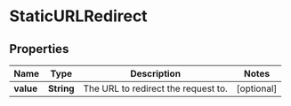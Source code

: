 

# StaticURLRedirect


## Properties

| Name | Type | Description | Notes |
|------------ | ------------- | ------------- | -------------|
|**value** | **String** | The URL to redirect the request to. |  [optional] |



